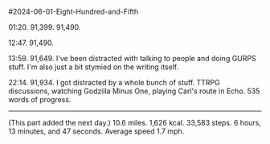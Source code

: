 #2024-06-01-Eight-Hundred-and-Fifth

01:20.  91,399.  91,490.

12:47.  91,490.

13:59.  91,649.  I've been distracted with talking to people and doing GURPS stuff.  I'm also just a bit stymied on the writing itself.

22:14.  91,934.  I got distracted by a whole bunch of stuff.  TTRPG discussions, watching Godzilla Minus One, playing Carl's route in Echo.  535 words of progress.

---
(This part added the next day.)  10.6 miles.  1,626 kcal.  33,583 steps.  6 hours, 13 minutes, and 47 seconds.  Average speed 1.7 mph.